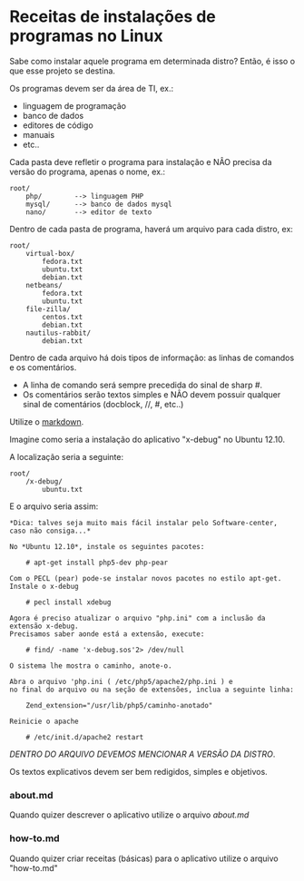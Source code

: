 Receitas de instalações de programas no Linux
===

Sabe como instalar aquele programa em determinada distro?
Então, é isso o que esse projeto se destina.


Os programas devem ser da área de TI, ex.:

* linguagem de programação
* banco de dados
* editores de código
* manuais
* etc..


Cada pasta deve refletir o programa para instalação e
NÂO precisa da versão do programa, apenas o nome, ex.:

	root/
		php/  		--> linguagem PHP
		mysql/		--> banco de dados mysql
		nano/		--> editor de texto
	

Dentro de cada pasta de programa, haverá um arquivo para cada distro, ex:

	root/
		virtual-box/
			fedora.txt
			ubuntu.txt
			debian.txt
		netbeans/
			fedora.txt
			ubuntu.txt
		file-zilla/
			centos.txt
			debian.txt
		nautilus-rabbit/
			debian.txt
			

Dentro de cada arquivo há dois tipos de informação: as linhas de comandos e os comentários.

* A linha de comando será sempre precedida do sinal de sharp #.
* Os comentários serão textos simples e NÂO devem possuir qualquer sinal de comentários (docblock, //, #, etc..)

Utilize o [markdown](http://daringfireball.net/projects/markdown/syntax).



Imagine como seria a instalação do aplicativo "x-debug" no Ubuntu 12.10.

A localização seria a seguinte:

	root/
		/x-debug/
			ubuntu.txt
		
E o arquivo seria assim:
		

	*Dica: talves seja muito mais fácil instalar pelo Software-center, caso não consiga...*

	No *Ubuntu 12.10*, instale os seguintes pacotes:

		# apt-get install php5-dev php-pear

	Com o PECL (pear) pode-se instalar novos pacotes no estilo apt-get.
	Instale o x-debug

		# pecl install xdebug

	Agora é preciso atualizar o arquivo "php.ini" com a inclusão da extensão x-debug.
	Precisamos saber aonde está a extensão, execute:

		# find/ -name 'x-debug.sos'2> /dev/null

	O sistema lhe mostra o caminho, anote-o.

	Abra o arquivo 'php.ini ( /etc/php5/apache2/php.ini ) e 
	no final do arquivo ou na seção de extensões, inclua a seguinte linha:

		Zend_extension="/usr/lib/php5/caminho-anotado"

	Reinicie o apache

		# /etc/init.d/apache2 restart



*DENTRO DO ARQUIVO DEVEMOS MENCIONAR A VERSÃO DA DISTRO*.

Os textos explicativos devem ser bem redigidos, simples e objetivos.


### about.md

Quando quizer descrever o aplicativo utilize o arquivo *about.md*


### how-to.md

Quando quizer criar receitas (básicas) para o aplicativo utilize o arquivo "how-to.md"